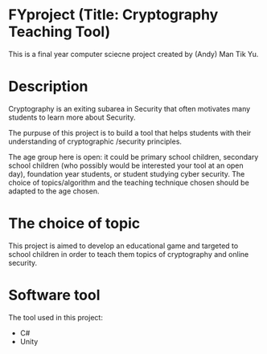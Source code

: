 # FYproject (Title: Cryptography Teaching Tool)
<p>This is a final year computer sciecne project created by (Andy) Man Tik Yu.</p>

# Description
<p>Cryptography is an exiting subarea in Security that often motivates many students to learn more about Security.</p>
<p>The purpuse of this project is to build a tool that helps students with their understanding of cryptographic /security principles.</p>
<p>The age group here is open: it could be primary school children, secondary school children (who possibly would be interested your tool at an open day), foundation year students, or student studying cyber security. The choice of topics/algorithm and the teaching technique chosen should be adapted to the age chosen.</p>

# The choice of topic
<p>This project is aimed to develop an educational game and targeted to school children in order to teach them topics of cryptography and online security.</p>

# Software tool
<p>The tool used in this project:</p>
<ul>
  <li>C#</li>
  <li>Unity</li>
</ul>
